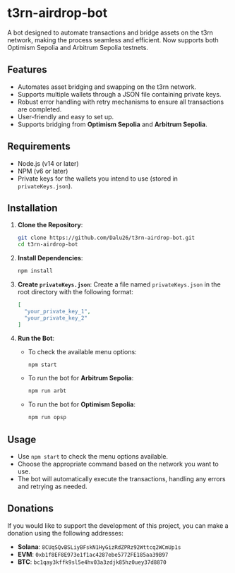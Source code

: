 # t3rn-airdrop-bot

A bot designed to automate transactions and bridge assets on the t3rn network, making the process seamless and efficient. Now supports both Optimism Sepolia and Arbitrum Sepolia testnets.

## Features

- Automates asset bridging and swapping on the t3rn network.
- Supports multiple wallets through a JSON file containing private keys.
- Robust error handling with retry mechanisms to ensure all transactions are completed.
- User-friendly and easy to set up.
- Supports bridging from **Optimism Sepolia** and **Arbitrum Sepolia**.

## Requirements

- Node.js (v14 or later)
- NPM (v6 or later)
- Private keys for the wallets you intend to use (stored in `privateKeys.json`).

## Installation

1. **Clone the Repository**:

   ```bash
   git clone https://github.com/Dalu26/t3rn-airdrop-bot.git
   cd t3rn-airdrop-bot
   ```

2. **Install Dependencies**:

   ```bash
   npm install
   ```

3. **Create `privateKeys.json`**:
   Create a file named `privateKeys.json` in the root directory with the following format:

   ```json
   [
     "your_private_key_1",
     "your_private_key_2"
   ]
   ```

4. **Run the Bot**:

   - To check the available menu options:

     ```bash
     npm start
     ```

   - To run the bot for **Arbitrum Sepolia**:

     ```bash
     npm run arbt
     ```

   - To run the bot for **Optimism Sepolia**:

     ```bash
     npm run opsp
     ```

## Usage

- Use `npm start` to check the menu options available.
- Choose the appropriate command based on the network you want to use.
- The bot will automatically execute the transactions, handling any errors and retrying as needed.

## Donations

If you would like to support the development of this project, you can make a donation using the following addresses:

- **Solana**: `8CUqSQvBSLiyBFskN1HyGizRdZPRz92Wttcq2WCmUp1s`
- **EVM**: `0xb1f8EF8E973e1f1ac4287ebe5772FE185aa39B97`
- **BTC**: `bc1qay3kffk9sl5e4hv03a3zdjk85hz0uey37d8870`
